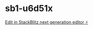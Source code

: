 # sb1-u6d51x

[Edit in StackBlitz next generation editor ⚡️](https://stackblitz.com/~/github.com/kishore-png/sb1-u6d51x)